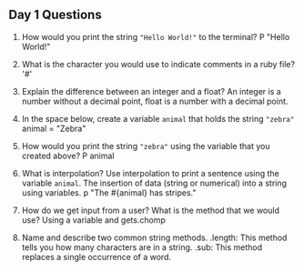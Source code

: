 ## Day 1 Questions

1. How would you print the string `"Hello World!"` to the terminal?
P "Hello World!"

1. What is the character you would use to indicate comments in a ruby file?
'#'

1. Explain the difference between an integer and a float?
An integer is a number without a decimal point, float is a number with a decimal point.

1. In the space below, create a variable `animal` that holds the string `"zebra"`
animal = "Zebra"

1. How would you print the string `"zebra"` using the variable that you created above?
P animal

1. What is interpolation? Use interpolation to print a sentence using the variable `animal`.
The insertion of data (string or numerical) into a string using variables.
p "The #{animal} has stripes."

1. How do we get input from a user? What is the method that we would use?
Using a variable and gets.chomp

1. Name and describe two common string methods.
.length: This method tells you how many characters are in a string.
.sub: This method replaces a single occurrence of a word.
